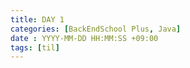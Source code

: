 ```yaml
---
title: DAY 1
categories: [BackEndSchool Plus, Java]
date : YYYY-MM-DD HH:MM:SS +09:00
tags: [til]
---
```


